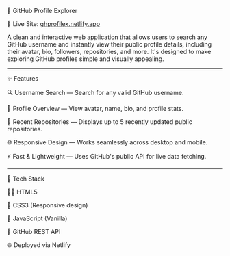 🧠 GitHub Profile Explorer

🔗 Live Site: [ghprofilex.netlify.app](https://ghprofilex.netlify.app/)

A clean and interactive web application that allows users to search any GitHub username and instantly view their public profile details, including their avatar, bio, followers, repositories, and more. It's designed to make exploring GitHub profiles simple and visually appealing.

____________________________________________________________________________________________________________

✨ Features

🔍 Username Search — Search for any valid GitHub username.

👤 Profile Overview — View avatar, name, bio, and profile stats.

📁 Recent Repositories — Displays up to 5 recently updated public repositories.

🌐 Responsive Design — Works seamlessly across desktop and mobile.

⚡ Fast & Lightweight — Uses GitHub's public API for live data fetching.

____________________________________________________________________________________________________________

🚀 Tech Stack

🧑‍💻 HTML5

🎨 CSS3 (Responsive design)

🧠 JavaScript (Vanilla)

📡 GitHub REST API

🌐 Deployed via Netlify





